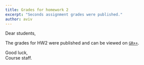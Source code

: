 ```yaml
---
title: Grades for homework 2
excerpt: "Seconds assignment grades were published."
author: aviv
---
```


Dear students,

The grades for HW2 were published and can be viewed on [`GR++`](https://grades.cs.technion.ac.il/?236605+201801).

Good luck,  
Course staff.


